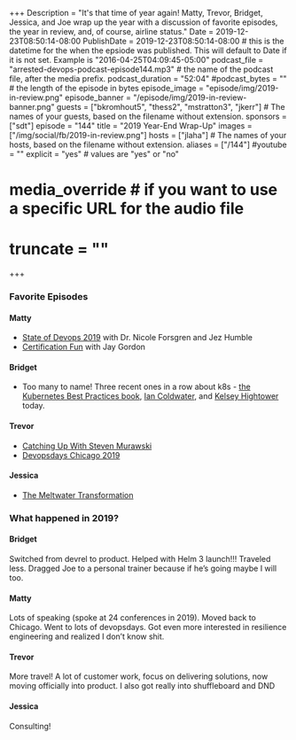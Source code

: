 +++
Description = "It's that time of year again! Matty, Trevor, Bridget, Jessica, and Joe wrap up the year with a discussion of favorite episodes, the year in review, and, of course, airline status."
Date = 2019-12-23T08:50:14-08:00
PublishDate = 2019-12-23T08:50:14-08:00 # this is the datetime for the when the epsiode was published. This will default to Date if it is not set. Example is "2016-04-25T04:09:45-05:00"
podcast_file = "arrested-devops-podcast-episode144.mp3" # the name of the podcast file, after the media prefix.
podcast_duration = "52:04"
#podcast_bytes = "" # the length of the episode in bytes
episode_image = "episode/img/2019-in-review.png"
episode_banner = "/episode/img/2019-in-review-banner.png"
guests = ["bkromhout5", "thess2", "mstratton3", "jkerr"] # The names of your guests, based on the filename without extension.
sponsors = ["sdt"]
episode = "144"
title = "2019 Year-End Wrap-Up"
images = ["/img/social/fb/2019-in-review.png"]
hosts = ["jlaha"] # The names of your hosts, based on the filename without extension.
aliases = ["/144"]
#youtube = ""
explicit = "yes" # values are "yes" or "no"
# media_override # if you want to use a specific URL for the audio file
# truncate = ""
+++

### Favorite Episodes

#### Matty
- [State of Devops 2019](https://www.arresteddevops.com/state-of-devops/) with Dr. Nicole Forsgren and Jez Humble
- [Certification Fun](https://www.arresteddevops.com/certifications/) with Jay Gordon

#### Bridget
- Too many to name! Three recent ones in a row about k8s - [the Kubernetes Best Practices book](https://www.arresteddevops.com/kubernetes-best-practices/), [Ian Coldwater](https://www.arresteddevops.com/kubernetes-security/), and [Kelsey Hightower](https://www.arresteddevops.com/kubernetes-future/) today.

#### Trevor
- [Catching Up With Steven Murawski](https://www.arresteddevops.com/steven-murawski/)
- [Devopsdays Chicago 2019](https://www.arresteddevops.com/devopsdays-chicago-2019/)

#### Jessica
- [The Meltwater Transformation](https://www.arresteddevops.com/the-meltwater-transformation/)

### What happened in 2019?

#### Bridget
Switched from devrel to product. Helped with Helm 3 launch!!! Traveled less. Dragged Joe to a personal trainer because if he’s going maybe I will too.

#### Matty
Lots of speaking (spoke at 24 conferences in 2019). Moved back to Chicago. Went to lots of devopsdays. Got even more interested in resilience engineering and realized I don’t know shit. 

#### Trevor
More travel! A lot of customer work, focus on delivering solutions, now moving officially into product. I also got really into shuffleboard and DND

#### Jessica
Consulting!
